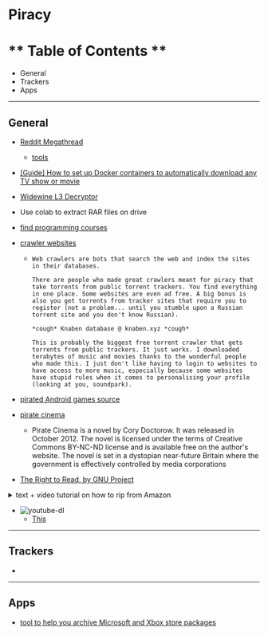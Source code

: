 # Piracy


# ** Table of Contents **
- General
- Trackers
- Apps

---


## General

- [Reddit Megathread](https://www.reddit.com/r/Piracy/wiki/megathread/)
    - [tools](https://www.reddit.com/r/piracy/wiki/megathread/tools)

- [[Guide] How to set up Docker containers to automatically download any TV show or movie](https://www.reddit.com/r/Piracy/comments/cuzmro/guide_how_to_set_up_docker_containers_to/)

- [Widewine L3 Decryptor](https://github.com/tomer8007/widevine-l3-decryptor/tree/ed8a97745c69b8cc0fc7f59cec9474b216b49e16)

- Use colab to extract RAR files on drive

- [find programming courses](https://www.reddit.com/r/Piracy/comments/i5pguj/where_would_i_find_programming_courses/)

- [crawler websites](https://www.reddit.com/r/Piracy/comments/i4zaq4/why_do_i_get_this_feeling_not_many_new_pirates/)
    -   ```
        Web crawlers are bots that search the web and index the sites in their databases.

        There are people who made great crawlers meant for piracy that take torrents from public torrent trackers. You find everything in one place. Some websites are even ad free. A big bonus is also you get torrents from tracker sites that require you to register (not a problem... until you stumble upon a Russian torrent site and you don't know Russian).

        *cough* Knaben database @ knaben.xyz *cough*

        This is probably the biggest free torrent crawler that gets torrents from public trackers. It just works. I downloaded terabytes of music and movies thanks to the wonderful people who made this. I just don't like having to login to websites to have access to more music, especially because some websites have stupid rules when it comes to personalising your profile (looking at you, soundpark).
        ```

- [pirated Android games source](https://www.reddit.com/r/Piracy/comments/hx71y9/trusted_pirated_android_games_source/)

- [pirate cinema](https://craphound.com/pc/download/)
    - Pirate Cinema is a novel by Cory Doctorow. It was released in October 2012. The novel is licensed under the terms of Creative Commons BY-NC-ND license and is available free on the author's website. The novel is set in a dystopian near-future Britain where the government is effectively controlled by media corporations
- [The Right to Read, by GNU Project](https://www.gnu.org/philosophy/right-to-read.en.html)


<details><summary>text + video tutorial on how to rip from Amazon</summary>
<p>

- [text + video tutorial on how to rip from Amazon](https://www.reddit.com/r/Piracy/comments/kmodia/improved_text_video_tutorial_on_how_to_rip_from/)
    ```
    [VIDEO](https://streamable.com/dk4hxi)
    ____________________________

    TEXT TUTORIAL:

    This assumes you have already installed the Widevine L3 Decryptor and mp4decryptor.

    Step 1: Find a TV show or movie you want to download and open the inspect element before clicking on it.

    Step 2: Start streaming the video with the inspect element open. Preferably, you should be preservidownloaded both encrypted filesng all network logs (you can find it here, in the settings)(https://imgbox.com/YXx8Eis0)

    Step 3: In the network tab, search for "mpd" (should look something like [this](https://imgbox.com/WszKGkbL)). Right click on one of them, and copy the response [image](https://imgbox.com/e5x49lIw). Paste this into something like notepad++.

    Step 4: Search for "cenc:default_KID=". For EACH(!!) result, copy what is inside the quotation marks and paste it somewhere at the top of your document. I recommend first prettifying the xml/html so it is easier to read.

    Video of me doing steps 3 and 4: https://streamable.com/mrmp2m

    (Remove the dashes in the KID or the decompression will not work.)

    Step 5: Go to the console tab, and find each key that matches a KID you found in the MPD.

    In the video, I found CF1F98F85CB74D9B8A7D5576D126FFDB and 743FB7D3CDE3424B932EE841983F3A20, so I would look for those and then copy the keys from a saved .log file.

    [Video](https://streamable.com/p7m6n9)

    Step 6: Now that you have a key and KID (in my case I had 2 pairs) find your video and audio by searching for it. I want to find the highest quality for each, so I will increment until I dont get a response.

    [Video](https://streamable.com/ri0kzb) (only shows audio download [with incrementing], video is the same process but just search for the video instead of audio)

    Step 6: Now that you have downloaded both encrypted files, in powershell or command prompt type

     (path to mp4decrypt.exe) --key (KID):(KEY) "sourcefile.mp4" "destinationfile.mp4"

     Consider adding mp4decrypt to PATH. Repeat this process with different KIDs and keys (dont mix and match the keys!) if the conversion did not successfully decrypt the file. (You might be able to use the same KID and key for both files)

    Step 7: Combine them in mkvToolnix.

    __________

    Answers to common questions

    Thanks!

    ```
</p>
</details>

- ![youtube-dl](/media/PG_1.png)
    - [This](https://github.com/ytdl-org/youtube-dl/blob/master/youtube_dl/extractor/common.py)



---





## Trackers

- 



---




## Apps

- [tool to help you archive Microsoft and Xbox store packages](https://github.com/StoreDev/StoreWeb)



